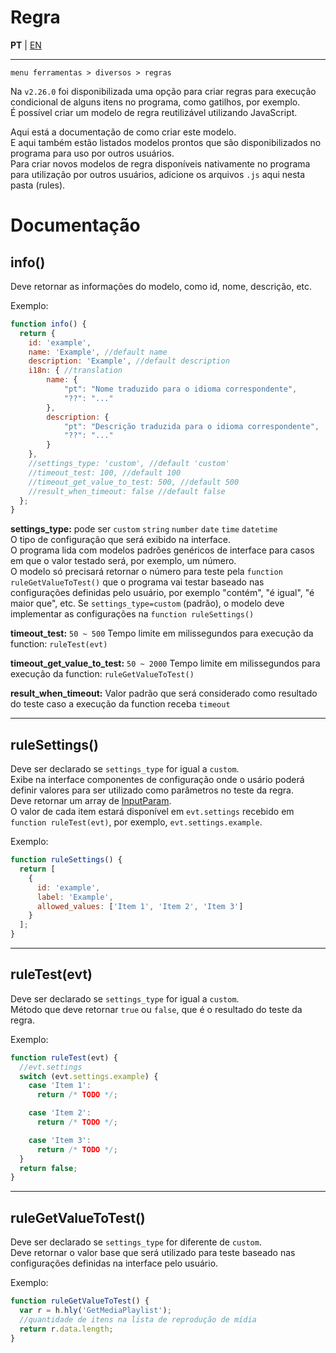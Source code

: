 # Regra

**PT** | [EN](README-en.md)

---


`menu ferramentas > diversos > regras`

Na `v2.26.0` foi disponibilizada uma opção para criar regras para execução condicional de alguns itens no programa, como gatilhos, por exemplo.<br>
É possível criar um modelo de regra reutilizável utilizando JavaScript.

Aqui está a documentação de como criar este modelo.<br>
E aqui também estão listados modelos prontos que são disponibilizados no programa para uso por outros usuários.<br>
Para criar novos modelos de regra disponíveis nativamente no programa para utilização por outros usuários, adicione os arquivos `.js` aqui nesta pasta (rules).<br>

# Documentação

## info()

Deve retornar as informações do modelo, como id, nome, descrição, etc.<br>

Exemplo:
```javascript
function info() {
  return {
    id: 'example',
    name: 'Example', //default name
    description: 'Example', //default description
    i18n: { //translation
        name: {
            "pt": "Nome traduzido para o idioma correspondente",
            "??": "..."
        },
        description: {
            "pt": "Descrição traduzida para o idioma correspondente",
            "??": "..."
        }
    },
    //settings_type: 'custom', //default 'custom'
    //timeout_test: 100, //default 100
    //timeout_get_value_to_test: 500, //default 500
    //result_when_timeout: false //default false
  };
}
```

**settings_type:** pode ser `custom` `string` `number` `date` `time` `datetime`<br>
O tipo de configuração que será exibido na interface.<br>
O programa lida com modelos padrões genéricos de interface para casos em que o valor testado será, por exemplo, um número.<br>
O modelo só precisará retornar o número para teste pela `function ruleGetValueToTest()` que o programa vai testar baseado nas configurações definidas pelo usuário, por exemplo "contém", "é igual", "é maior que", etc.
Se `settings_type=custom` (padrão), o modelo deve implementar as configurações na `function ruleSettings()`

**timeout_test:** `50 ~ 500` Tempo limite em milissegundos para execução da function: `ruleTest(evt)`<br>

**timeout_get_value_to_test:** `50 ~ 2000` Tempo limite em milissegundos para execução da function: `ruleGetValueToTest()`<br>

**result_when_timeout:** Valor padrão que será considerado como resultado do teste caso a execução da function receba `timeout`<br>

---

## ruleSettings()

Deve ser declarado se `settings_type` for igual a `custom`.<br>
Exibe na interface componentes de configuração onde o usário poderá definir valores para ser utilizado como parâmetros no teste da regra.<br>
Deve retornar um array de [InputParam](https://github.com/holyrics/Scripts/blob/main/InputParam.md).<br>
O valor de cada item estará disponível em `evt.settings` recebido em `function ruleTest(evt)`, por exemplo, `evt.settings.example`.

Exemplo:
```javascript
function ruleSettings() {
  return [
    {
      id: 'example',
      label: 'Example',
      allowed_values: ['Item 1', 'Item 2', 'Item 3']
    }
  ];
}
```

---

## ruleTest(evt)

Deve ser declarado se `settings_type` for igual a `custom`.<br>
Método que deve retornar `true` ou `false`, que é o resultado do teste da regra.

Exemplo:
```javascript
function ruleTest(evt) {
  //evt.settings
  switch (evt.settings.example) {
    case 'Item 1':
      return /* TODO */;

    case 'Item 2':
      return /* TODO */;

    case 'Item 3':
      return /* TODO */;
  }
  return false;
}
```

---

## ruleGetValueToTest()

Deve ser declarado se `settings_type` for diferente de `custom`.<br>
Deve retornar o valor base que será utilizado para teste baseado nas configurações definidas na interface pelo usuário.<br>

Exemplo:
```javascript
function ruleGetValueToTest() {
  var r = h.hly('GetMediaPlaylist');
  //quantidade de itens na lista de reprodução de mídia
  return r.data.length;
}
```